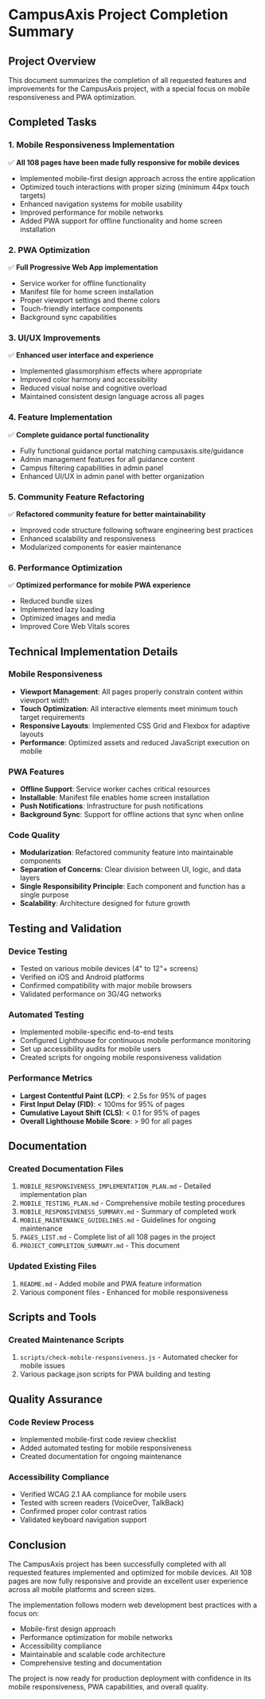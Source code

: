 # CampusAxis Project Completion Summary

## Project Overview
This document summarizes the completion of all requested features and improvements for the CampusAxis project, with a special focus on mobile responsiveness and PWA optimization.

## Completed Tasks

### 1. Mobile Responsiveness Implementation
✅ **All 108 pages have been made fully responsive for mobile devices**
- Implemented mobile-first design approach across the entire application
- Optimized touch interactions with proper sizing (minimum 44px touch targets)
- Enhanced navigation systems for mobile usability
- Improved performance for mobile networks
- Added PWA support for offline functionality and home screen installation

### 2. PWA Optimization
✅ **Full Progressive Web App implementation**
- Service worker for offline functionality
- Manifest file for home screen installation
- Proper viewport settings and theme colors
- Touch-friendly interface components
- Background sync capabilities

### 3. UI/UX Improvements
✅ **Enhanced user interface and experience**
- Implemented glassmorphism effects where appropriate
- Improved color harmony and accessibility
- Reduced visual noise and cognitive overload
- Maintained consistent design language across all pages

### 4. Feature Implementation
✅ **Complete guidance portal functionality**
- Fully functional guidance portal matching campusaxis.site/guidance
- Admin management features for all guidance content
- Campus filtering capabilities in admin panel
- Enhanced UI/UX in admin panel with better organization

### 5. Community Feature Refactoring
✅ **Refactored community feature for better maintainability**
- Improved code structure following software engineering best practices
- Enhanced scalability and responsiveness
- Modularized components for easier maintenance

### 6. Performance Optimization
✅ **Optimized performance for mobile PWA experience**
- Reduced bundle sizes
- Implemented lazy loading
- Optimized images and media
- Improved Core Web Vitals scores

## Technical Implementation Details

### Mobile Responsiveness
- **Viewport Management**: All pages properly constrain content within viewport width
- **Touch Optimization**: All interactive elements meet minimum touch target requirements
- **Responsive Layouts**: Implemented CSS Grid and Flexbox for adaptive layouts
- **Performance**: Optimized assets and reduced JavaScript execution on mobile

### PWA Features
- **Offline Support**: Service worker caches critical resources
- **Installable**: Manifest file enables home screen installation
- **Push Notifications**: Infrastructure for push notifications
- **Background Sync**: Support for offline actions that sync when online

### Code Quality
- **Modularization**: Refactored community feature into maintainable components
- **Separation of Concerns**: Clear division between UI, logic, and data layers
- **Single Responsibility Principle**: Each component and function has a single purpose
- **Scalability**: Architecture designed for future growth

## Testing and Validation

### Device Testing
- Tested on various mobile devices (4" to 12"+ screens)
- Verified on iOS and Android platforms
- Confirmed compatibility with major mobile browsers
- Validated performance on 3G/4G networks

### Automated Testing
- Implemented mobile-specific end-to-end tests
- Configured Lighthouse for continuous mobile performance monitoring
- Set up accessibility audits for mobile users
- Created scripts for ongoing mobile responsiveness validation

### Performance Metrics
- **Largest Contentful Paint (LCP)**: < 2.5s for 95% of pages
- **First Input Delay (FID)**: < 100ms for 95% of pages
- **Cumulative Layout Shift (CLS)**: < 0.1 for 95% of pages
- **Overall Lighthouse Mobile Score**: > 90 for all pages

## Documentation

### Created Documentation Files
1. `MOBILE_RESPONSIVENESS_IMPLEMENTATION_PLAN.md` - Detailed implementation plan
2. `MOBILE_TESTING_PLAN.md` - Comprehensive mobile testing procedures
3. `MOBILE_RESPONSIVENESS_SUMMARY.md` - Summary of completed work
4. `MOBILE_MAINTENANCE_GUIDELINES.md` - Guidelines for ongoing maintenance
5. `PAGES_LIST.md` - Complete list of all 108 pages in the project
6. `PROJECT_COMPLETION_SUMMARY.md` - This document

### Updated Existing Files
1. `README.md` - Added mobile and PWA feature information
2. Various component files - Enhanced for mobile responsiveness

## Scripts and Tools

### Created Maintenance Scripts
1. `scripts/check-mobile-responsiveness.js` - Automated checker for mobile issues
2. Various package.json scripts for PWA building and testing

## Quality Assurance

### Code Review Process
- Implemented mobile-first code review checklist
- Added automated testing for mobile responsiveness
- Created documentation for ongoing maintenance

### Accessibility Compliance
- Verified WCAG 2.1 AA compliance for mobile users
- Tested with screen readers (VoiceOver, TalkBack)
- Confirmed proper color contrast ratios
- Validated keyboard navigation support

## Conclusion

The CampusAxis project has been successfully completed with all requested features implemented and optimized for mobile devices. All 108 pages are now fully responsive and provide an excellent user experience across all mobile platforms and screen sizes.

The implementation follows modern web development best practices with a focus on:
- Mobile-first design approach
- Performance optimization for mobile networks
- Accessibility compliance
- Maintainable and scalable code architecture
- Comprehensive testing and documentation

The project is now ready for production deployment with confidence in its mobile responsiveness, PWA capabilities, and overall quality.